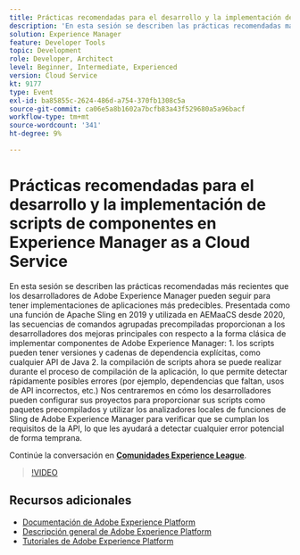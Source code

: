 ```yaml
---
title: Prácticas recomendadas para el desarrollo y la implementación de scripts de componentes en Experience Manager as a Cloud Service
description: 'En esta sesión se describen las prácticas recomendadas más recientes que los desarrolladores de Adobe Experience Manager pueden seguir para tener implementaciones de aplicaciones más predecibles. Presentada como una función de Apache Sling en 2019 y utilizada en AEMaaCS desde 2020, las secuencias de comandos agrupadas precompiladas proporcionan a los desarrolladores dos grandes mejoras con respecto a la forma clásica de implementar componentes de Adobe Experience Manager: 1. los scripts pueden tener versiones y cadenas de dependencia explícitas, como cualquier API de Java 2. la compilación de scripts ahora se puede realizar durante el proceso de compilación de la aplicación, lo que permite detectar rápidamente posibles errores (por ejemplo, dependencias que faltan, usos de API incorrectos, etc.) Nos centraremos en cómo los desarrolladores pueden configurar sus proyectos para proporcionar sus scripts como paquetes precompilados y utilizar los analizadores locales de funciones de Sling de Adobe Experience Manager para verificar que se cumplan los requisitos de la API, lo que les ayudará a detectar cualquier error potencial de forma temprana.'
solution: Experience Manager
feature: Developer Tools
topic: Development
role: Developer, Architect
level: Beginner, Intermediate, Experienced
version: Cloud Service
kt: 9177
type: Event
exl-id: ba85855c-2624-486d-a754-370fb1308c5a
source-git-commit: ca06e5a8b1602a7bcfb83a43f529680a5a96bacf
workflow-type: tm+mt
source-wordcount: '341'
ht-degree: 9%

---
```


# Prácticas recomendadas para el desarrollo y la implementación de scripts de componentes en Experience Manager as a Cloud Service

En esta sesión se describen las prácticas recomendadas más recientes que los desarrolladores de Adobe Experience Manager pueden seguir para tener implementaciones de aplicaciones más predecibles. Presentada como una función de Apache Sling en 2019 y utilizada en AEMaaCS desde 2020, las secuencias de comandos agrupadas precompiladas proporcionan a los desarrolladores dos mejoras principales con respecto a la forma clásica de implementar componentes de Adobe Experience Manager: 1. los scripts pueden tener versiones y cadenas de dependencia explícitas, como cualquier API de Java 2. la compilación de scripts ahora se puede realizar durante el proceso de compilación de la aplicación, lo que permite detectar rápidamente posibles errores (por ejemplo, dependencias que faltan, usos de API incorrectos, etc.) Nos centraremos en cómo los desarrolladores pueden configurar sus proyectos para proporcionar sus scripts como paquetes precompilados y utilizar los analizadores locales de funciones de Sling de Adobe Experience Manager para verificar que se cumplan los requisitos de la API, lo que les ayudará a detectar cualquier error potencial de forma temprana.

Continúe la conversación en **[Comunidades Experience League](https://adobe.ly/3zJrS0f)**.

>[!VIDEO](https://video.tv.adobe.com/v/337851/?quality=12&learn=on&hidetitle=true)

## Recursos adicionales

- [Documentación de Adobe Experience Platform](https://experienceleague.adobe.com/docs/experience-platform.html)
- [Descripción general de Adobe Experience Platform](https://experienceleague.adobe.com/docs/experience-platform/landing/home.html?lang=es)
- [Tutoriales de Adobe Experience Platform](https://experienceleague.adobe.com/docs/platform-learn/tutorials/overview.html?lang=es)
